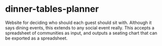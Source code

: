 # dinner-tables-planner

Website for deciding who should each guest should sit with. Although it says dining events, this extends to any social event really.
This accepts a spreadsheet of communities as input, and outputs a seating chart that can be exported as a spreadsheet.


